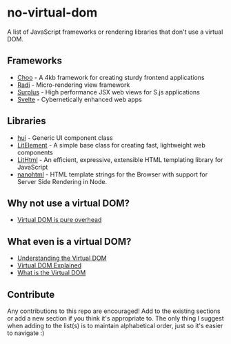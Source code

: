 # no-virtual-dom

A list of JavaScript frameworks or rendering libraries that don't use a virtual DOM.

## Frameworks

- [Choo](https://choo.io/) - A 4kb framework for creating sturdy frontend applications
- [Radi](https://radi.js.org/) - Micro-rendering view framework
- [Surplus](https://github.com/adamhaile/surplus) - High performance JSX web views for S.js applications
- [Svelte](https://svelte.dev/) - Cybernetically enhanced web apps

## Libraries

- [hui](https://github.com/hyperdivision/hui) - Generic UI component class
- [LitElement](https://lit-element.polymer-project.org/) - A simple base class for creating fast, lightweight web components
- [LitHtml](https://lit-html.polymer-project.org/) - An efficient, expressive, extensible HTML templating library for JavaScript
- [nanohtml](https://github.com/choojs/nanohtml) - HTML template strings for the Browser with support for Server Side Rendering in Node.

## Why not use a virtual DOM?

- [Virtual DOM is pure overhead](https://svelte.dev/blog/virtual-dom-is-pure-overhead)

## What even is a virtual DOM?

- [Understanding the Virtual DOM](https://bitsofco.de/understanding-the-virtual-dom/)
- [Virtual DOM Explained](https://www.pluralsight.com/guides/virtual-dom-explained)
- [What is the Virtual DOM](https://reactjs.org/docs/faq-internals.html#what-is-the-virtual-dom)

## Contribute

Any contributions to this repo are encouraged! Add to the existing sections or add a new section if you think it's appropriate to. The only thing I suggest when adding to the list(s) is to maintain alphabetical order, just so it's easier to navigate :)

